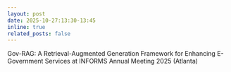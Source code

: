 ```yaml
---
layout: post
date: 2025-10-27:13:30-13:45
inline: true
related_posts: false
---
```

Gov-RAG: A Retrieval-Augmented Generation Framework for Enhancing E-Government Services at INFORMS Annual Meeting 2025 (Atlanta)
